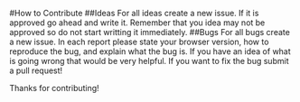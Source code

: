#How to Contribute
##Ideas
For all ideas create a new issue. If it is approved go ahead and write it. Remember that you idea may not be approved so do not start writting it immediately.
##Bugs
For all bugs create a new issue. In each report please state your browser version, how to reproduce the bug, and explain what the bug is. If you have an idea of what is going wrong that would be very helpful. If you want to fix the bug submit a pull request!
<br>

Thanks for contributing!
